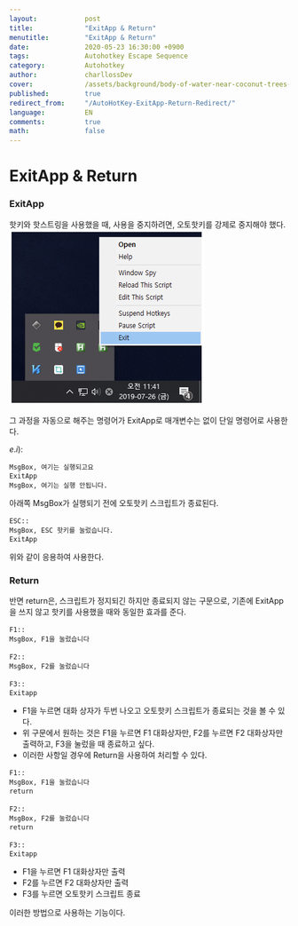 ```yaml
---
layout:            post
title:             "ExitApp & Return"
menutitle:         "ExitApp & Return"
date:              2020-05-23 16:30:00 +0900
tags:              Autohotkey Escape Sequence
category:          Autohotkey
author:            charllossDev
cover:             /assets/background/body-of-water-near-coconut-trees-5120x2880.jpg
published:         true
redirect_from:     "/AutoHotKey-ExitApp-Return-Redirect/"
language:          EN
comments:          true
math:			   false
---
```


# ExitApp & Return

### ExitApp
핫키와 핫스트링을 사용했을 때, 사용을 중지하려면, 오토핫키를 강제로 중지해야 했다.
![](./assets/part1-3-exitapp-return-e3d7f4ab.png)

그 과정을 자동으로 해주는 명령어가 ExitApp로 매개변수는 없이 단일 명령어로 사용한다.

$e.i):$
```autohotkey
MsgBox, 여기는 실행되고요
ExitApp
MsgBox, 여기는 실행 안됩니다.
```

아래쪽 MsgBox가 실행되기 전에 오토핫키 스크립트가 종료된다.

```autohotkey
ESC::
MsgBox, ESC 핫키를 눌렀습니다.
ExitApp
```
위와 같이 응용하여 사용한다.


### Return
반면 return은, 스크립트가 정지되긴 하지만 종료되지 않는 구문으로, 기존에 ExitApp을 쓰지 않고 핫키를 사용했을 때와 동일한 효과를 준다.

```autohotkey
F1::
MsgBox, F1을 눌렀습니다

F2::
MsgBox, F2를 눌렀습니다

F3::
Exitapp
```

* F1을 누르면 대화 상자가 두번 나오고 오토핫키 스크립트가 종료되는 것을 볼 수 있다.
* 위 구문에서 원하는 것은 F1을 누르면 F1 대화상자만, F2를 누르면 F2 대화상자만 출력하고, F3을 눌렀을 때 종료하고 싶다.
* 이러한 사항일 경우에 Return을 사용하여 처리할 수 있다.

```autohotkey
F1::
MsgBox, F1을 눌렀습니다
return

F2::
MsgBox, F2를 눌렀습니다
return

F3::
Exitapp
```

* F1을 누르면 F1 대화상자만 출력
* F2를 누르면 F2 대화상자만 출력
* F3를 누르면 오토핫키 스크립트 종료

이러한 방법으로 사용하는 기능이다.
